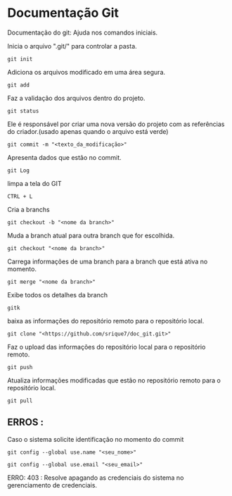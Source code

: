 # Documentação Git
Documentação do git: Ajuda nos comandos iniciais.

Inicia o arquivo ".git/" para controlar a pasta.
````
git init 
````

Adiciona os arquivos modificado em uma área segura.
````
git add
````
Faz a validação dos arquivos dentro do projeto.
````
git status
````
Ele é responsável por criar uma nova versão do projeto com as referências do criador.(usado apenas quando o arquivo está verde)
````
git commit -m "<texto_da_modificação>" 
````
Apresenta dados que estão no commit.
````
git Log
````
limpa a tela do GIT
````
CTRL + L
````
Cria a branchs 
````
git checkout -b "<nome da branch>"
````
Muda a branch atual para outra branch que for escolhida.
````
git checkout "<nome da branch>" 
````
Carrega informações de uma branch para a branch que está ativa no momento.
````
git merge "<nome da branch>"
````
Exibe todos os detalhes da branch
````
gitk
````
baixa as informações do repositório remoto para o repositório local.
````
git clone "<https://github.com/srique7/doc_git.git>" 
````
Faz o upload das informações do repositório local para o repositório remoto. 
````
git push
````
Atualiza informações modificadas que estão no repositório remoto para o repositório local.
````
git pull 
````




ERROS : 
--
Caso o sistema solicite identificação no momento do commit
````
git config --global use.name "<seu_nome>"
````
````
git config --global use.email "<seu_email>"
````
ERRO: 403 : Resolve apagando as credenciais do sistema no gerenciamento de credenciais.
